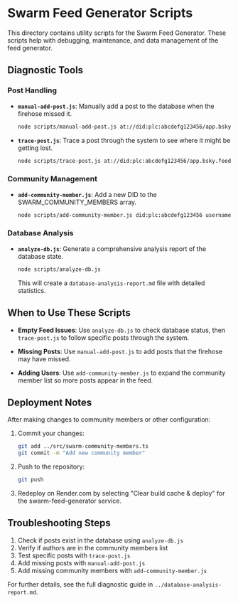 # Swarm Feed Generator Scripts

This directory contains utility scripts for the Swarm Feed Generator. These scripts help with debugging, maintenance, and data management of the feed generator.

## Diagnostic Tools

### Post Handling

- **`manual-add-post.js`**: Manually add a post to the database when the firehose missed it.
  ```bash
  node scripts/manual-add-post.js at://did:plc:abcdefg123456/app.bsky.feed.post/12345
  ```

- **`trace-post.js`**: Trace a post through the system to see where it might be getting lost.
  ```bash
  node scripts/trace-post.js at://did:plc:abcdefg123456/app.bsky.feed.post/12345
  ```

### Community Management

- **`add-community-member.js`**: Add a new DID to the SWARM_COMMUNITY_MEMBERS array.
  ```bash
  node scripts/add-community-member.js did:plc:abcdefg123456 username.bsky.social
  ```

### Database Analysis

- **`analyze-db.js`**: Generate a comprehensive analysis report of the database state.
  ```bash
  node scripts/analyze-db.js
  ```
  This will create a `database-analysis-report.md` file with detailed statistics.

## When to Use These Scripts

- **Empty Feed Issues**: Use `analyze-db.js` to check database status, then `trace-post.js` to follow specific posts through the system.
  
- **Missing Posts**: Use `manual-add-post.js` to add posts that the firehose may have missed.

- **Adding Users**: Use `add-community-member.js` to expand the community member list so more posts appear in the feed.

## Deployment Notes

After making changes to community members or other configuration:

1. Commit your changes:
   ```bash
   git add ../src/swarm-community-members.ts
   git commit -m "Add new community member"
   ```

2. Push to the repository:
   ```bash
   git push
   ```

3. Redeploy on Render.com by selecting "Clear build cache & deploy" for the swarm-feed-generator service.

## Troubleshooting Steps

1. Check if posts exist in the database using `analyze-db.js`
2. Verify if authors are in the community members list
3. Test specific posts with `trace-post.js`
4. Add missing posts with `manual-add-post.js`
5. Add missing community members with `add-community-member.js`

For further details, see the full diagnostic guide in `../database-analysis-report.md`. 